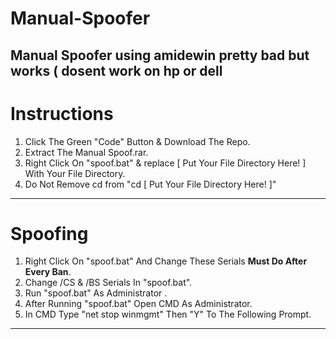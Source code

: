 # Manual-Spoofer
Manual Spoofer using amidewin pretty bad but works ( dosent work on hp or dell 
---------------------------------------------------------------------------------
# Instructions
1) Click The Green "Code" Button & Download The Repo.
2) Extract The Manual Spoof.rar.
3) Right Click On "spoof.bat" & replace [ Put Your File Directory Here! ] With Your File Directory.
4) Do Not Remove cd from "cd [ Put Your File Directory Here! ]"
---------------------------------------------------------------------------------
# Spoofing
1) Right Click On "spoof.bat" And Change These Serials **Must Do After Every Ban**.
2) Change /CS & /BS Serials In "spoof.bat".
3) Run "spoof.bat" As Administrator .
4) After Running "spoof.bat" Open CMD As Administrator.
5) In CMD Type "net stop winmgmt" Then "Y" To The Following Prompt.
---------------------------------------------------------------------------------
